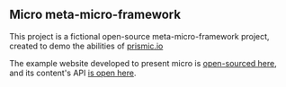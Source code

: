 ## Micro meta-micro-framework

This project is a fictional open-source meta-micro-framework project, created to demo the abilities of [prismic.io](http://prismic.io)

The example website developed to present micro is [open-sourced here](https://github.com/rudyrigot/ruby-rails-micro), and its content's API [is open here](https://micro.prismic.io/api).